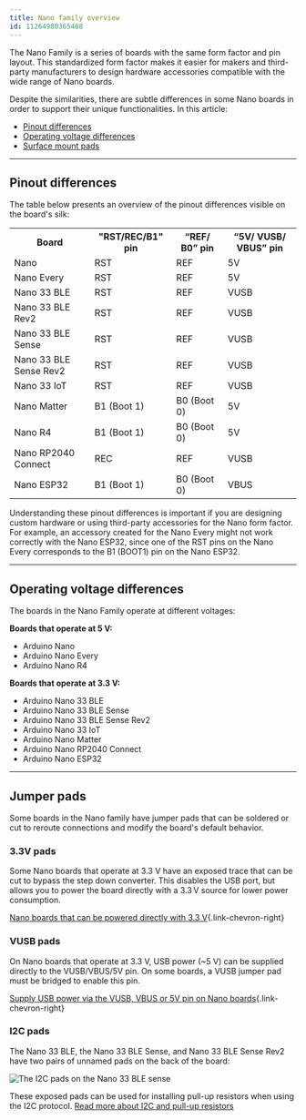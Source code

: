 ```yaml
---
title: Nano family overview
id: 11264980365468
---
```


The Nano Family is a series of boards with the same form factor and pin layout. This standardized form factor makes it easier for makers and third-party manufacturers to design hardware accessories compatible with the wide range of Nano boards.

Despite the similarities, there are subtle differences in some Nano boards in order to support their unique functionalities. In this article:

* [Pinout differences](#pinout-differences)
* [Operating voltage differences](#operating-voltage-differences)
* [Surface mount pads](#surface-mount-pads)

 ---

<a id="pinout-differences"></a>

## Pinout differences

The table below presents an overview of the pinout differences visible on the board's silk:

<table>
  <tr>
    <th>Board</th>
    <th>"RST/REC/B1" pin</th>
    <th>“REF/ B0” pin</th>
    <th>“5V/ VUSB/ VBUS” pin</th>
  </tr>
  <tr>
    <td>Nano</td>
    <td>RST</td>
    <td>REF</td>
    <td>5V</td>
  </tr>
  <tr>
    <td>Nano Every</td>
    <td>RST</td>
    <td>REF</td>
    <td>5V</td>
  </tr>
  <tr>
    <td>Nano 33 BLE</td>
    <td>RST</td>
    <td>REF</td>
    <td>VUSB</td>
  </tr>
    <tr>
    <td>Nano 33 BLE Rev2</td>
    <td>RST</td>
    <td>REF</td>
    <td>VUSB</td>
  </tr>
  <tr>
    <td>Nano 33 BLE Sense</td>
    <td>RST</td>
    <td>REF</td>
    <td>VUSB</td>
  </tr>
  <tr>
    <td>Nano 33 BLE Sense Rev2</td>
    <td>RST</td>
    <td>REF</td>
    <td>VUSB</td>
  </tr>
  <tr>
    <td>Nano 33 IoT</td>
    <td>RST</td>
    <td>REF</td>
    <td>VUSB</td>
  </tr>
    <tr>
    <td>Nano Matter</td>
    <td>B1 (Boot 1)</td>
    <td>B0 (Boot 0)</td>
    <td>5V</td>
  </tr>
    </tr>
    <tr>
    <td>Nano R4</td>
    <td>B1 (Boot 1)</td>
    <td>B0 (Boot 0)</td>
    <td>5V</td>
  </tr>
  <tr>
    <td>Nano RP2040 Connect</td>
    <td>REC</td>
    <td>REF</td>
    <td>VUSB</td>
  </tr>
  <tr>
    <td>Nano ESP32</td>
    <td>B1 (Boot 1)</td>
    <td>B0 (Boot 0)</td>
    <td>VBUS</td>
  </tr>
</table>

Understanding these pinout differences is important if you are designing custom hardware or using third-party accessories for the Nano form factor. For example, an accessory created for the Nano Every might not work correctly with the Nano ESP32, since one of the RST pins on the Nano Every corresponds to the B1 (BOOT1) pin on the Nano ESP32.

---

<a id="operating-voltage-differences"></a>

## Operating voltage differences

The boards in the Nano Family operate at different voltages:

**Boards that operate at 5 V:**

* Arduino Nano
* Arduino Nano Every
* Arduino Nano R4

**Boards that operate at 3.3 V:**

* Arduino Nano 33 BLE
* Arduino Nano 33 BLE Sense
* Arduino Nano 33 BLE Sense Rev2
* Arduino Nano 33 IoT
* Arduino Nano Matter
* Arduino Nano RP2040 Connect
* Arduino Nano ESP32

---

<a id="surface-mount-pads"></a>

## Jumper pads

Some boards in the Nano family have jumper pads that can be soldered or cut to reroute connections and modify the board's default behavior.

### 3.3V pads

Some Nano boards that operate at 3.3 V have an exposed trace that can be cut to bypass the step down converter. This disables the USB port, but allows you to power the board directly with a 3.3 V source for lower power consumption.

[Nano boards that can be powered directly with 3.3 V](https://support.arduino.cc/hc/en-us/articles/360014735580-Nano-boards-that-can-be-powered-directly-with-3-3-V){.link-chevron-right}

### VUSB pads

On Nano boards that operate at 3.3 V, USB power (~5 V) can be supplied directly to the VUSB/VBUS/5V pin. On some boards, a VUSB jumper pad must be bridged to enable this pin.

[Supply USB power via the VUSB, VBUS or 5V pin on Nano boards](https://support.arduino.cc/hc/en-us/articles/360014779679){.link-chevron-right}

### I2C pads

The Nano 33 BLE, the Nano 33 BLE Sense, and Nano 33 BLE Sense Rev2 have two pairs of unnamed pads on the back of the board:

![The I2C pads on the Nano 33 BLE sense](img/nano-ble-sense-rev2-I2C-Pads.png)

These exposed pads can be used for installing pull-up resistors when using the I2C protocol. <a class="link-chevron-right" href="https://support.arduino.cc/hc/en-us/articles/11153357842588-I2C-and-pull-up-resistors">Read more about I2C and pull-up resistors</a>
